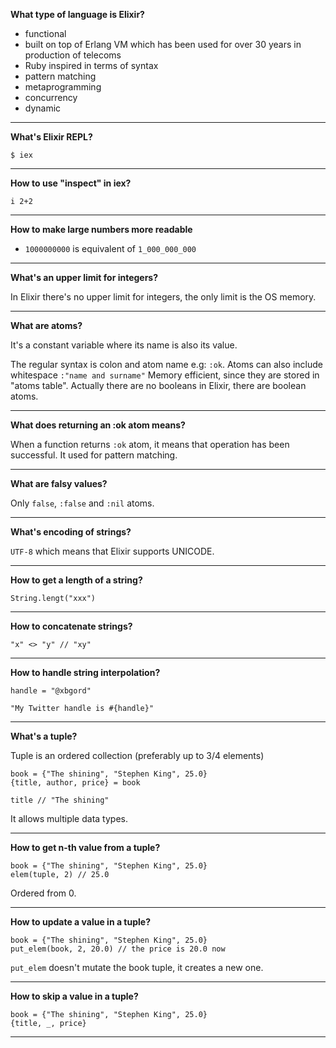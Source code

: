 **What type of language is Elixir?**

- functional
- built on top of Erlang VM which has been used for over 30 years in production of telecoms
- Ruby inspired in terms of syntax
- pattern matching
- metaprogramming
- concurrency
- dynamic

---

**What's Elixir REPL?**

`$ iex`

---

**How to use "inspect" in iex?**

`i 2+2`

---

**How to make large numbers more readable**

- `1000000000` is equivalent of `1_000_000_000`

---

**What's an upper limit for integers?**

In Elixir there's no upper limit for integers, the only limit is the OS memory.

---

**What are atoms?**

It's a constant variable where its name is also its value.

The regular syntax is colon and atom name e.g: `:ok`.
Atoms can also include whitespace `:"name and surname"`
Memory efficient, since they are stored in "atoms table".
Actually there are no booleans in Elixir, there are boolean atoms.

---

**What does returning an :ok atom means?**

When a function returns `:ok` atom, it means that operation has been successful. It used for pattern matching.

---

**What are falsy values?**

Only `false`, `:false` and `:nil` atoms.

---

**What's encoding of strings?**

`UTF-8` which means that Elixir supports UNICODE.

---

**How to get a length of a string?**

`String.lengt("xxx")`

---

**How to concatenate strings?**

`"x" <> "y" // "xy"`

---

**How to handle string interpolation?**

```
handle = "@xbgord"

"My Twitter handle is #{handle}"
```

---

**What's a tuple?**

Tuple is an ordered collection (preferably up to 3/4 elements)

```
book = {"The shining", "Stephen King", 25.0}
{title, author, price} = book

title // "The shining"
```

It allows multiple data types.

---

**How to get n-th value from a tuple?**

```
book = {"The shining", "Stephen King", 25.0}
elem(tuple, 2) // 25.0
```

Ordered from 0.

---

**How to update a value in a tuple?**

```
book = {"The shining", "Stephen King", 25.0}
put_elem(book, 2, 20.0) // the price is 20.0 now
```

`put_elem` doesn't mutate the book tuple, it creates a new one.

---

**How to skip a value in a tuple?**

```
book = {"The shining", "Stephen King", 25.0}
{title, _, price}
```

---
